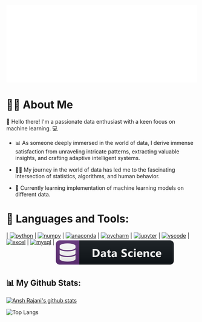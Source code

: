 <img src="https://raw.githubusercontent.com/Ansh-R-8/AnshRajani/ab494abb7df20fe5ce2137840100d58e89179104/svg.svg" alt="Hey, I'm Ansh"/>

# 🙋‍♂️ About Me

👋 Hello there! I'm a passionate data enthusiast with a keen focus on machine learning. 💻

- 📊 As someone deeply immersed in the world of data, I derive immense satisfaction from unraveling intricate patterns, extracting valuable insights, and crafting adaptive intelligent systems.

- 👨‍💻 My journey in the world of data has led me to the fascinating intersection of statistics, algorithms, and human behavior.

- 🌱 Currently learning implementation of machine learning models on different data.

# 🚀 Languages and Tools:
| [<img src="https://camo.githubusercontent.com/02f3027e63140c69098b0cef8db2be5c96fc82ce9201696c86f83919c6d47296/68747470733a2f2f696d672e69636f6e73382e636f6d2f636f6c6f722f34382f3030303030302f707974686f6e2e706e67" alt="python" width="34">](https://www.python.org/) | [<img src="https://camo.githubusercontent.com/117d151a6bfc58f8df5116237fe9c5ce46a2af7f578e8a49423df7b521b76521/68747470733a2f2f696d672e69636f6e73382e636f6d2f636f6c6f722f34382f6e756d70792e706e67" alt="numpy" width="34">](https://numpy.org/)  | [<img src="https://camo.githubusercontent.com/2c2f0a8cb942f35141e3fc49200c33027e128ae7cfcb20197fa12734ac331cc2/68747470733a2f2f696d672e69636f6e73382e636f6d2f666c75656e63792f34382f616e61636f6e64612d2d76322e706e67" alt="anaconda" width="34">](https://www.anaconda.com/)  |  [<img src="https://camo.githubusercontent.com/6182792a58ee0d746844a436a3f07fbd8239f9e45afae75eb15714ca3473bde3/68747470733a2f2f696d672e69636f6e73382e636f6d2f636f6c6f722f34382f7079636861726d2e706e67" alt="pycharm" width="34">](https://www.jetbrains.com/pycharm/) |  [<img src="https://camo.githubusercontent.com/631811692648ff3effd770ade75582ec21c83cce654c7026cdddea0ac3cc661a/68747470733a2f2f696d672e69636f6e73382e636f6d2f666c75656e63792f34382f6a7570797465722e706e67" alt="jupyter" width="34">](https://jupyter.org/) | [<img src="https://camo.githubusercontent.com/362243b7d01b0f32734a10fe44bbc19d74cccaecb5e090d8ede33d902c4bee6c/68747470733a2f2f696d672e69636f6e73382e636f6d2f666c75656e63792f34382f76697375616c2d73747564696f2d636f64652d323031392e706e67" alt="vscode" width="34">](https://code.visualstudio.com/) | [<img src="https://camo.githubusercontent.com/36244befac6d6b497dcd4ffff41acc45250768d730ee7e568ab01ae8b65c0d77/68747470733a2f2f696d672e69636f6e73382e636f6d2f636f6c6f722f34382f3030303030302f6578706f72742d657863656c2e706e67" alt="excel" width="34">](https://www.microsoft.com/en-in/microsoft-365/excel)
| [<img src="https://camo.githubusercontent.com/07e61cd7433801837014ce58135161e8baf8512c554f84ab33daee54adcf94ce/68747470733a2f2f696d672e69636f6e73382e636f6d2f666c75656e742f35302f3030303030302f6d7973716c2d6c6f676f2e706e67" alt="mysql" width="38">](https://www.mysql.com/) |<img src="https://raw.githubusercontent.com/8bithemant/8bithemant/master/svg/dev/misc/datascience.svg" alt="datascience" style="vertical-align:top; margin:4px">

## 📊 My Github Stats:

[![Ansh Rajani's github stats](https://github-readme-stats.vercel.app/api?username=Ansh-R-8&show_icons=true)](https://github.com/Ansh-R-8)

![Top Langs](https://github-readme-stats.vercel.app/api/top-langs/?username=Ansh-R-8&show_icons=true)
